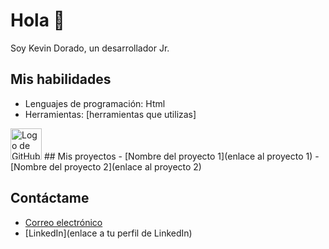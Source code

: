 # Hola 👋

Soy Kevin Dorado, un desarrollador Jr.

## Mis habilidades
- Lenguajes de programación: Html
- Herramientas: [herramientas que utilizas]
<img src="https://github.githubassets.com/images/modules/logos_page/GitHub-Mark.png" alt="Logo de GitHub" width="50">
## Mis proyectos
- [Nombre del proyecto 1](enlace al proyecto 1)
- [Nombre del proyecto 2](enlace al proyecto 2)

## Contáctame
- [Correo electrónico](mailto:tu_correo_electrónico)
- [LinkedIn](enlace a tu perfil de LinkedIn)
